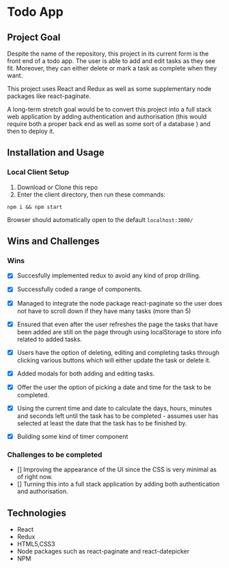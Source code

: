 # Todo App

## Project Goal

Despite the name of the repository, this project in its current form is the front end of a todo app. The user is able to add and edit tasks as they see fit. Moreover, they can either delete or mark a task as complete when they want. 

This project uses React and Redux as well as some supplementary node packages like react-paginate. 

A long-term stretch goal would be to convert this project into a full stack web application by adding authentication and authorisation (this would require both a proper back end as well as some sort of a database ) and then to deploy it.


## Installation and Usage

### Local Client Setup

1. Download or Clone this repo
2. Enter the client directory, then run these commands:

```
npm i && npm start
```

Browser should automatically open to the default `localhost:3000/`

## Wins and Challenges

### Wins

- [x] Succesfully implemented redux to avoid any kind of prop drilling.
- [x] Successfully coded a range of components.
- [x] Managed to integrate the node package react-paginate so the user does not have to scroll down if they have many tasks (more than 5)
- [x] Ensured that even after the user refreshes the page the tasks that have been added are still on the page through using localStorage to store info related to added tasks.
- [x] Users have the option of deleting, editing and completing tasks through clicking various buttons which will either update the task or delete it.
- [x] Added modals for both adding and editing tasks.
- [x] Offer the user the option of picking a date and time for the task to be completed.
- [x] Using the current time and date to calculate the days, hours, minutes and seconds left until the task has to be completed - assumes user has selected at least the date that the task has to be finished by.
- [x] Building some kind of timer component


### Challenges to be completed

- [] Improving the appearance of the UI since the CSS is very minimal as of right now.
- [] Turning this into a full stack application by adding both authentication and authorisation.


## Technologies

- React
- Redux
- HTML5,CSS3
- Node packages such as react-paginate and react-datepicker
- NPM


